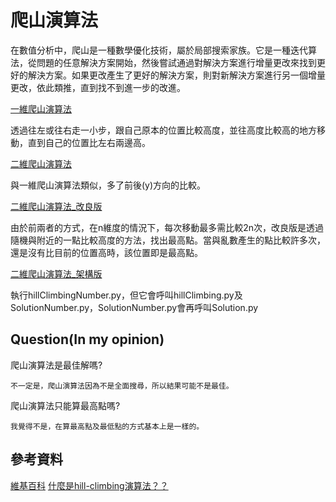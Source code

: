 # 爬山演算法

在數值分析中，爬山是一種數學優化技術，屬於局部搜索家族。它是一種迭代算法，從問題的任意解決方案開始，然後嘗試通過對解決方案進行增量更改來找到更好的解決方案。如果更改產生了更好的解決方案，則對新解決方案進行另一個增量更改，依此類推，直到找不到進一步的改進。

[一維爬山演算法](https://github.com/nohano1l/ai110b/blob/master/NOTE/hillclimbing/hillclimbing1.py)

透過往左或往右走一小步，跟自己原本的位置比較高度，並往高度比較高的地方移動，直到自己的位置比左右兩邊高。

[二維爬山演算法](https://github.com/nohano1l/ai110b/blob/master/NOTE/hillclimbing/hillclimbing2.py)

與一維爬山演算法類似，多了前後(y)方向的比較。

[二維爬山演算法_改良版](https://github.com/nohano1l/ai110b/blob/master/NOTE/hillclimbing/hillclimbing2r.py)

由於前兩者的方式，在n維度的情況下，每次移動最多需比較2n次，改良版是透過隨機與附近的一點比較高度的方法，找出最高點。當與亂數產生的點比較許多次，還是沒有比目前的位置高時，該位置即是最高點。

[二維爬山演算法_架構版](https://github.com/nohano1l/ai110b/blob/master/NOTE/hillclimbing/hillclimbing3)

執行hillClimbingNumber.py，但它會呼叫hillClimbing.py及SolutionNumber.py，SolutionNumber.py會再呼叫Solution.py

## Question(In my opinion)

爬山演算法是最佳解嗎?
```
不一定是，爬山演算法因為不是全面搜尋，所以結果可能不是最佳。
```

爬山演算法只能算最高點嗎?
```
我覺得不是，在算最高點及最低點的方式基本上是一樣的。
```

## 參考資料
[維基百科](https://en.wikipedia.org/wiki/Hill_climbing)
[什麼是hill-climbing演算法？？](https://www.itread01.com/content/1543233666.html)